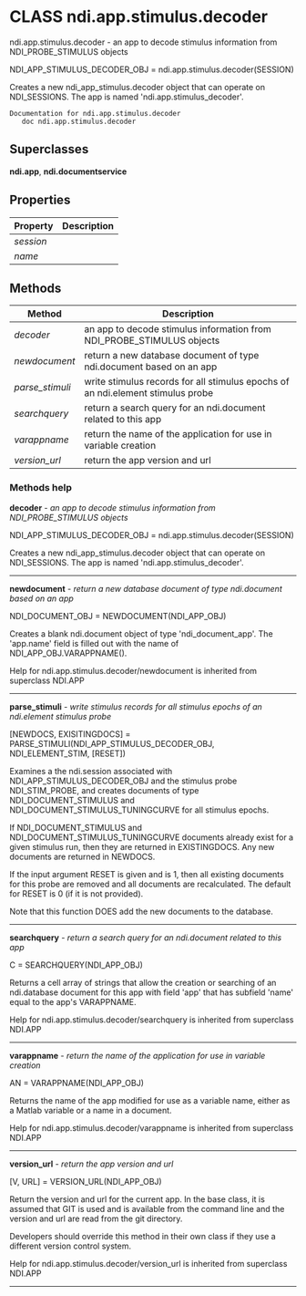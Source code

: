 # CLASS ndi.app.stimulus.decoder

  ndi.app.stimulus.decoder - an app to decode stimulus information from NDI_PROBE_STIMULUS objects
 
  NDI_APP_STIMULUS_DECODER_OBJ = ndi.app.stimulus.decoder(SESSION)
 
  Creates a new ndi_app_stimulus.decoder object that can operate on
  NDI_SESSIONS. The app is named 'ndi.app.stimulus_decoder'.

    Documentation for ndi.app.stimulus.decoder
       doc ndi.app.stimulus.decoder

## Superclasses
**ndi.app**, **ndi.documentservice**

## Properties

| Property | Description |
| --- | --- |
| *session* |  |
| *name* |  |


## Methods 

| Method | Description |
| --- | --- |
| *decoder* | an app to decode stimulus information from NDI_PROBE_STIMULUS objects |
| *newdocument* | return a new database document of type ndi.document based on an app |
| *parse_stimuli* | write stimulus records for all stimulus epochs of an ndi.element stimulus probe |
| *searchquery* | return a search query for an ndi.document related to this app |
| *varappname* | return the name of the application for use in variable creation |
| *version_url* | return the app version and url |


### Methods help 

**decoder** - *an app to decode stimulus information from NDI_PROBE_STIMULUS objects*

NDI_APP_STIMULUS_DECODER_OBJ = ndi.app.stimulus.decoder(SESSION)
 
  Creates a new ndi_app_stimulus.decoder object that can operate on
  NDI_SESSIONS. The app is named 'ndi.app.stimulus_decoder'.


---

**newdocument** - *return a new database document of type ndi.document based on an app*

NDI_DOCUMENT_OBJ = NEWDOCUMENT(NDI_APP_OBJ)
 
  Creates a blank ndi.document object of type 'ndi_document_app'. The 'app.name' field
  is filled out with the name of NDI_APP_OBJ.VARAPPNAME().

Help for ndi.app.stimulus.decoder/newdocument is inherited from superclass NDI.APP


---

**parse_stimuli** - *write stimulus records for all stimulus epochs of an ndi.element stimulus probe*

[NEWDOCS, EXISITINGDOCS] = PARSE_STIMULI(NDI_APP_STIMULUS_DECODER_OBJ, NDI_ELEMENT_STIM, [RESET])
 
  Examines a the ndi.session associated with NDI_APP_STIMULUS_DECODER_OBJ and the stimulus
  probe NDI_STIM_PROBE, and creates documents of type NDI_DOCUMENT_STIMULUS and NDI_DOCUMENT_STIMULUS_TUNINGCURVE
  for all stimulus epochs.
 
  If NDI_DOCUMENT_STIMULUS and NDI_DOCUMENT_STIMULUS_TUNINGCURVE documents already exist for a given
  stimulus run, then they are returned in EXISTINGDOCS. Any new documents are returned in NEWDOCS.
 
  If the input argument RESET is given and is 1, then all existing documents for this probe are
  removed and all documents are recalculated. The default for RESET is 0 (if it is not provided).
 
  Note that this function DOES add the new documents to the database.


---

**searchquery** - *return a search query for an ndi.document related to this app*

C = SEARCHQUERY(NDI_APP_OBJ)
 
  Returns a cell array of strings that allow the creation or searching of an
  ndi.database document for this app with field 'app' that has subfield 'name' equal
  to the app's VARAPPNAME.

Help for ndi.app.stimulus.decoder/searchquery is inherited from superclass NDI.APP


---

**varappname** - *return the name of the application for use in variable creation*

AN = VARAPPNAME(NDI_APP_OBJ)
 
  Returns the name of the app modified for use as a variable name, either as
  a Matlab variable or a name in a document.

Help for ndi.app.stimulus.decoder/varappname is inherited from superclass NDI.APP


---

**version_url** - *return the app version and url*

[V, URL] = VERSION_URL(NDI_APP_OBJ)
 
  Return the version and url for the current app. In the base class,
  it is assumed that GIT is used and is available from the command line
  and the version and url are read from the git directory.
 
  Developers should override this method in their own class if they use a 
  different version control system.

Help for ndi.app.stimulus.decoder/version_url is inherited from superclass NDI.APP


---

